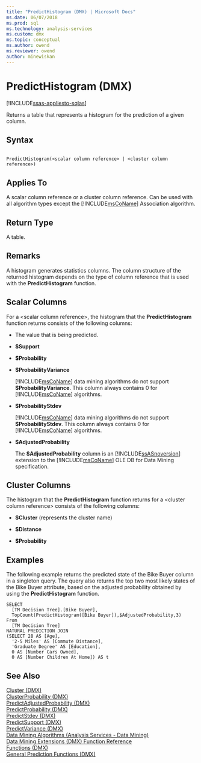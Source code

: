 ```yaml
---
title: "PredictHistogram (DMX) | Microsoft Docs"
ms.date: 06/07/2018
ms.prod: sql
ms.technology: analysis-services
ms.custom: dmx
ms.topic: conceptual
ms.author: owend
ms.reviewer: owend
author: minewiskan
---
```

# PredictHistogram (DMX)
[!INCLUDE[ssas-appliesto-sqlas](../includes/ssas-appliesto-sqlas.md)]

  Returns a table that represents a histogram for the prediction of a given column.  
  
## Syntax  
  
```  
  
PredictHistogram(<scalar column reference> | <cluster column reference>)  
```  
  
## Applies To  
 A scalar column reference or a cluster column reference. Can be used with all algorithm types except the [!INCLUDE[msCoName](../includes/msconame-md.md)] Association algorithm.  
  
## Return Type  
 A table.  
  
## Remarks  
 A histogram generates statistics columns. The column structure of the returned histogram depends on the type of column reference that is used with the **PredictHistogram** function.  
  
## Scalar Columns  
 For a \<scalar column reference>, the histogram that the **PredictHistogram** function returns consists of the following columns:  
  
-   The value that is being predicted.  
  
-   **$Support**  
  
-   **$Probability**  
  
-   **$ProbabilityVariance**  
  
     [!INCLUDE[msCoName](../includes/msconame-md.md)] data mining algorithms do not support **$ProbabilityVariance**. This column always contains 0 for [!INCLUDE[msCoName](../includes/msconame-md.md)] algorithms.  
  
-   **$ProbabilityStdev**  
  
     [!INCLUDE[msCoName](../includes/msconame-md.md)] data mining algorithms do not support **$ProbabilityStdev**. This column always contains 0 for [!INCLUDE[msCoName](../includes/msconame-md.md)] algorithms.  
  
-   **$AdjustedProbability**  
  
     The **$AdjustedProbability** column is an [!INCLUDE[ssASnoversion](../includes/ssasnoversion-md.md)] extension to the [!INCLUDE[msCoName](../includes/msconame-md.md)] OLE DB for Data Mining specification.  
  
## Cluster Columns  
 The histogram that the **PredictHistogram** function returns for a \<cluster column reference> consists of the following columns:  
  
-   **$Cluster** (represents the cluster name)  
  
-   **$Distance**  
  
-   **$Probability**  
  
## Examples  
 The following example returns the predicted state of the Bike Buyer column in a singleton query. The query also returns the top two most likely states of the Bike Buyer attribute, based on the adjusted probability obtained by using the **PredictHistogram** function.  
  
```  
SELECT  
  [TM Decision Tree].[Bike Buyer],  
  TopCount(PredictHistogram([Bike Buyer]),$AdjustedProbability,3)  
From  
  [TM Decision Tree]  
NATURAL PREDICTION JOIN  
(SELECT 28 AS [Age],  
  '2-5 Miles' AS [Commute Distance],  
  'Graduate Degree' AS [Education],  
  0 AS [Number Cars Owned],  
  0 AS [Number Children At Home]) AS t  
```  
  
## See Also  
 [Cluster &#40;DMX&#41;](../dmx/cluster-dmx.md)   
 [ClusterProbability &#40;DMX&#41;](../dmx/clusterprobability-dmx.md)   
 [PredictAdjustedProbability &#40;DMX&#41;](../dmx/predictadjustedprobability-dmx.md)   
 [PredictProbability &#40;DMX&#41;](../dmx/predictprobability-dmx.md)   
 [PredictStdev &#40;DMX&#41;](../dmx/predictstdev-dmx.md)   
 [PredictSupport &#40;DMX&#41;](../dmx/predictsupport-dmx.md)   
 [PredictVariance &#40;DMX&#41;](../dmx/predictvariance-dmx.md)   
 [Data Mining Algorithms &#40;Analysis Services - Data Mining&#41;](../analysis-services/data-mining/data-mining-algorithms-analysis-services-data-mining.md)   
 [Data Mining Extensions &#40;DMX&#41; Function Reference](../dmx/data-mining-extensions-dmx-function-reference.md)   
 [Functions &#40;DMX&#41;](../dmx/functions-dmx.md)   
 [General Prediction Functions &#40;DMX&#41;](../dmx/general-prediction-functions-dmx.md)  
  
  
